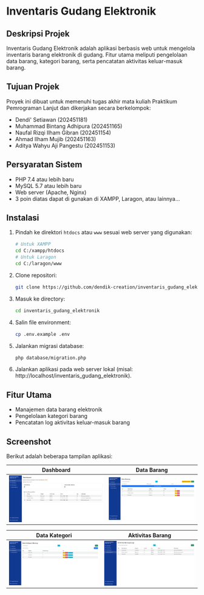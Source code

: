 # Inventaris Gudang Elektronik

## Deskripsi Projek

Inventaris Gudang Elektronik adalah aplikasi berbasis web untuk mengelola inventaris barang elektronik di gudang. Fitur utama meliputi pengelolaan data barang, kategori barang, serta pencatatan aktivitas keluar-masuk barang.

## Tujuan Projek

Proyek ini dibuat untuk memenuhi tugas akhir mata kuliah Praktikum Pemrograman Lanjut dan dikerjakan secara berkelompok:

- Dendi' Setiawan (202451181)
- Muhammad Bintang Adhipura (202451165)
- Naufal Rizqi Ilham Gibran (202451154)
- Ahmad Ilham Mujib (202451163)
- Aditya Wahyu Aji Pangestu (202451153)

## Persyaratan Sistem

- PHP 7.4 atau lebih baru
- MySQL 5.7 atau lebih baru
- Web server (Apache, Nginx)
- 3 poin diatas dapat di gunakan di XAMPP, Laragon, atau lainnya...

## Instalasi

1. Pindah ke direktori `htdocs` atau `www` sesuai web server yang digunakan:
   ```bash
   # Untuk XAMPP
   cd C:/xampp/htdocs
   # Untuk Laragon
   cd C:/laragon/www
   ```
2. Clone repositori:
   ```bash
   git clone https://github.com/dendik-creation/inventaris_gudang_elektronik.git
   ```
3. Masuk ke directory:
   ```bash
   cd inventaris_gudang_elektronik
   ```
4. Salin file environment:
   ```bash
   cp .env.example .env
   ```
5. Jalankan migrasi database:
   ```bash
   php database/migration.php
   ```
6. Jalankan aplikasi pada web server lokal (misal: http://localhost/inventaris_gudang_elektronik).

## Fitur Utama

- Manajemen data barang elektronik
- Pengelolaan kategori barang
- Pencatatan log aktivitas keluar-masuk barang

## Screenshot

Berikut adalah beberapa tampilan aplikasi:

| Dashboard                              | Data Barang                      |
| -------------------------------------- | -------------------------------- |
| ![Dashboard](public/img/dashboard.png) | ![Barang](public/img/barang.png) |

| Data Kategori                        | Aktivitas Barang                                     |
| ------------------------------------ | ---------------------------------------------------- |
| ![Kategori](public/img/kategori.png) | ![Aktivitas Barang](public/img/aktivitas-barang.png) |
